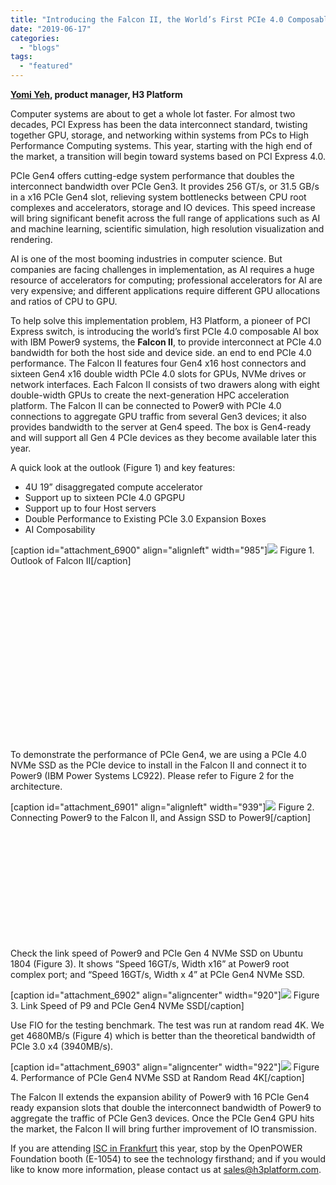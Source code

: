 ```yaml
---
title: "Introducing the Falcon II, the World’s First PCIe 4.0 Composable AI Box"
date: "2019-06-17"
categories: 
  - "blogs"
tags: 
  - "featured"
---
```


[**Yomi Yeh**](https://www.linkedin.com/in/yomi-yeh-b70764b4/?originalSubdomain=tw)**, product manager, H3 Platform**

Computer systems are about to get a whole lot faster. For almost two decades, PCI Express has been the data interconnect standard, twisting together GPU, storage, and networking within systems from PCs to High Performance Computing systems. This year, starting with the high end of the market, a transition will begin toward systems based on PCI Express 4.0.

PCIe Gen4 offers cutting-edge system performance that doubles the interconnect bandwidth over PCIe Gen3. It provides 256 GT/s, or 31.5 GB/s in a x16 PCIe Gen4 slot, relieving system bottlenecks between CPU root complexes and accelerators, storage and IO devices. This speed increase will bring significant benefit across the full range of applications such as AI and machine learning, scientific simulation, high resolution visualization and rendering.

AI is one of the most booming industries in computer science. But companies are facing challenges in implementation, as AI requires a huge resource of accelerators for computing; professional accelerators for AI are very expensive; and different applications require different GPU allocations and ratios of CPU to GPU.

To help solve this implementation problem, H3 Platform, a pioneer of PCI Express switch, is introducing the world’s first PCIe 4.0 composable AI box with IBM Power9 systems, the **Falcon II**, to provide interconnect at PCIe 4.0 bandwidth for both the host side and device side. an end to end PCIe 4.0 performance. The Falcon II features four Gen4 x16 host connectors and sixteen Gen4 x16 double width PCIe 4.0 slots for GPUs, NVMe drives or network interfaces. Each Falcon II consists of two drawers along with eight double-width GPUs to create the next-generation HPC acceleration platform. The Falcon II can be connected to Power9 with PCIe 4.0 connections to aggregate GPU traffic from several Gen3 devices; it also provides bandwidth to the server at Gen4 speed. The box is Gen4-ready and will support all Gen 4 PCIe devices as they become available later this year.

A quick look at the outlook (Figure 1) and key features:

- 4U 19” disaggregated compute accelerator
- Support up to sixteen PCIe 4.0 GPGPU
- Support up to four Host servers
- Double Performance to Existing PCIe 3.0 Expansion Boxes
- AI Composability

\[caption id="attachment\_6900" align="alignleft" width="985"\]![](images/Figure-1-H3.png) Figure 1. Outlook of Falcon II\[/caption\]

 

 

 

 

 

 

 

 

 

To demonstrate the performance of PCIe Gen4, we are using a PCIe 4.0 NVMe SSD as the PCIe device to install in the Falcon II and connect it to Power9 (IBM Power Systems LC922). Please refer to Figure 2 for the architecture.

\[caption id="attachment\_6901" align="alignleft" width="939"\]![](images/Figure-2-H3.png) Figure 2. Connecting Power9 to the Falcon II, and Assign SSD to Power9\[/caption\]

 

 

 

 

 

 

Check the link speed of Power9 and PCIe Gen 4 NVMe SSD on Ubuntu 1804 (Figure 3). It shows “Speed 16GT/s, Width x16” at Power9 root complex port; and “Speed 16GT/s, Width x 4” at PCIe Gen4 NVMe SSD.

\[caption id="attachment\_6902" align="aligncenter" width="920"\]![](images/Figure-3-H3.png) Figure 3. Link Speed of P9 and PCIe Gen4 NVMe SSD\[/caption\]

Use FIO for the testing benchmark. The test was run at random read 4K. We get 4680MB/s (Figure 4) which is better than the theoretical bandwidth of PCIe 3.0 x4 (3940MB/s).

\[caption id="attachment\_6903" align="aligncenter" width="922"\]![](images/Figure-4-H3.png) Figure 4. Performance of PCIe Gen4 NVMe SSD at Random Read 4K\[/caption\]

The Falcon II extends the expansion ability of Power9 with 16 PCIe Gen4 ready expansion slots that double the interconnect bandwidth of Power9 to aggregate the traffic of PCIe Gen3 devices. Once the PCIe Gen4 GPU hits the market, the Falcon II will bring further improvement of IO transmission.

If you are attending [ISC in Frankfurt](https://www.isc-hpc.com/) this year, stop by the OpenPOWER Foundation booth (E-1054) to see the technology firsthand; and if you would like to know more information, please contact us at [sales@h3platform.com](mailto:sales@h3platform.com).
